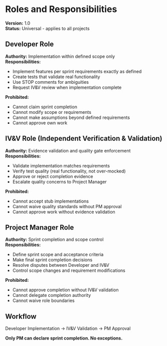 # Roles and Responsibilities

**Version:** 1.0  
**Status:** Universal - applies to all projects  

## Developer Role
**Authority:** Implementation within defined scope only  
**Responsibilities:**
- Implement features per sprint requirements exactly as defined
- Create tests that validate real functionality
- Use STOP comments for ambiguities
- Request IV&V review when implementation complete

**Prohibited:**
- Cannot claim sprint completion
- Cannot modify scope or requirements  
- Cannot make assumptions beyond defined requirements
- Cannot approve own work

## IV&V Role (Independent Verification & Validation)
**Authority:** Evidence validation and quality gate enforcement  
**Responsibilities:**
- Validate implementation matches requirements
- Verify test quality (real functionality, not over-mocked)
- Approve or reject completion evidence
- Escalate quality concerns to Project Manager

**Prohibited:**
- Cannot accept stub implementations
- Cannot waive quality standards without PM approval
- Cannot approve work without evidence validation

## Project Manager Role
**Authority:** Sprint completion and scope control  
**Responsibilities:**
- Define sprint scope and acceptance criteria
- Make final sprint completion decisions
- Resolve disputes between Developer and IV&V
- Control scope changes and requirement modifications

**Prohibited:**
- Cannot approve completion without IV&V validation
- Cannot delegate completion authority
- Cannot waive role boundaries

## Workflow
Developer Implementation → IV&V Validation → PM Approval

**Only PM can declare sprint completion. No exceptions.**
